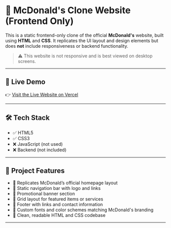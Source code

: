 # 🍟 McDonald's Clone Website (Frontend Only)

This is a static frontend-only clone of the official **McDonald's** website, built using **HTML** and **CSS**. It replicates the UI layout and design elements but does **not** include responsiveness or backend functionality.

> ⚠️ This website is not responsive and is best viewed on desktop screens.

---

## 🔗 Live Demo

👉 [Visit the Live Website on Vercel](https://mc-donalds-woad.vercel.app/)  



---

## 🛠 Tech Stack

- ✅ HTML5
- ✅ CSS3
- ❌ JavaScript (not used)
- ❌ Backend (not included)

---

## 📁 Project Features

- 🔸 Replicates McDonald’s official homepage layout
- 🔸 Static navigation bar with logo and links
- 🔸 Promotional banner section
- 🔸 Grid layout for featured items or services
- 🔸 Footer with links and contact information
- 🔸 Custom fonts and color schemes matching McDonald's branding
- 🔸 Clean, readable HTML and CSS codebase

---

